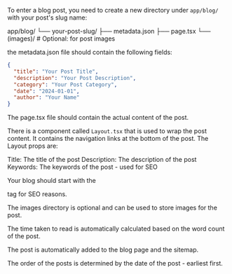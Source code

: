 To enter a blog post, you need to create a new directory under `app/blog/` with your post's slug name:

app/blog/
└── your-post-slug/
├── metadata.json
├── page.tsx
└── (images)/ # Optional: for post images

the metadata.json file should contain the following fields:

```json
{
  "title": "Your Post Title",
  "description": "Your Post Description",
  "category": "Your Post Category",
  "date": "2024-01-01",
  "author": "Your Name"
}
```

The page.tsx file should contain the actual content of the post.

There is a component called `Layout.tsx` that is used to wrap the post content. It contains the navigation links at the bottom of the post.
The Layout props are:

Title: The title of the post
Description: The description of the post
Keywords: The keywords of the post - used for SEO

Your blog should start with the <article> tag for SEO reasons.

The images directory is optional and can be used to store images for the post.

The time taken to read is automatically calculated based on the word count of the post.

The post is automatically added to the blog page and the sitemap.

The order of the posts is determined by the date of the post - earliest first.
